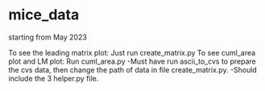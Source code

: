 # mice_data
starting from May 2023

To see the leading matrix plot: Just run create_matrix.py
To see cuml_area plot and LM plot: Run cuml_area.py
-Must have run ascii_to_cvs to prepare the cvs data, then change the path of data in file create_matrix.py.
-Should include the 3 helper.py file.


